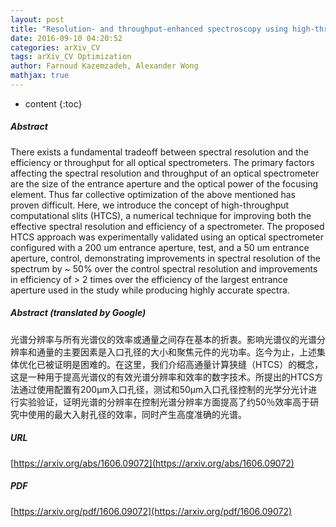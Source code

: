 ```yaml
---
layout: post
title: "Resolution- and throughput-enhanced spectroscopy using high-throughput computational slit"
date: 2016-09-10 04:20:52
categories: arXiv_CV
tags: arXiv_CV Optimization
author: Farnoud Kazemzadeh, Alexander Wong
mathjax: true
---
```


* content
{:toc}

##### Abstract
There exists a fundamental tradeoff between spectral resolution and the efficiency or throughput for all optical spectrometers. The primary factors affecting the spectral resolution and throughput of an optical spectrometer are the size of the entrance aperture and the optical power of the focusing element. Thus far collective optimization of the above mentioned has proven difficult. Here, we introduce the concept of high-throughput computational slits (HTCS), a numerical technique for improving both the effective spectral resolution and efficiency of a spectrometer. The proposed HTCS approach was experimentally validated using an optical spectrometer configured with a 200 um entrance aperture, test, and a 50 um entrance aperture, control, demonstrating improvements in spectral resolution of the spectrum by ~ 50% over the control spectral resolution and improvements in efficiency of > 2 times over the efficiency of the largest entrance aperture used in the study while producing highly accurate spectra.

##### Abstract (translated by Google)
光谱分辨率与所有光谱仪的效率或通量之间存在基本的折衷。影响光谱仪的光谱分辨率和通量的主要因素是入口孔径的大小和聚焦元件的光功率。迄今为止，上述集体优化已被证明是困难的。在这里，我们介绍高通量计算狭缝（HTCS）的概念，这是一种用于提高光谱仪的有效光谱分辨率和效率的数字技术。所提出的HTCS方法通过使用配置有200μm入口孔径，测试和50μm入口孔径控制的光学分光计进行实验验证，证明光谱的分辨率在控制光谱分辨率方面提高了约50％效率高于研究中使用的最大入射孔径的效率，同时产生高度准确的光谱。

##### URL
[https://arxiv.org/abs/1606.09072](https://arxiv.org/abs/1606.09072)

##### PDF
[https://arxiv.org/pdf/1606.09072](https://arxiv.org/pdf/1606.09072)

